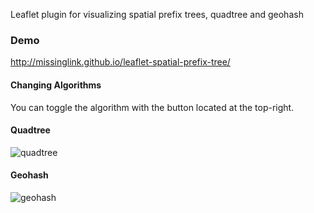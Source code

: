 
Leaflet plugin for visualizing spatial prefix trees, quadtree and geohash

### Demo

http://missinglink.github.io/leaflet-spatial-prefix-tree/

#### Changing Algorithms

You can toggle the algorithm with the button located at the top-right.

#### Quadtree

![quadtree](https://raw.githubusercontent.com/missinglink/leaflet-spatial-prefix-tree/master/img/quadtree.png)

#### Geohash

![geohash](https://raw.githubusercontent.com/missinglink/leaflet-spatial-prefix-tree/master/img/geohash.png)
